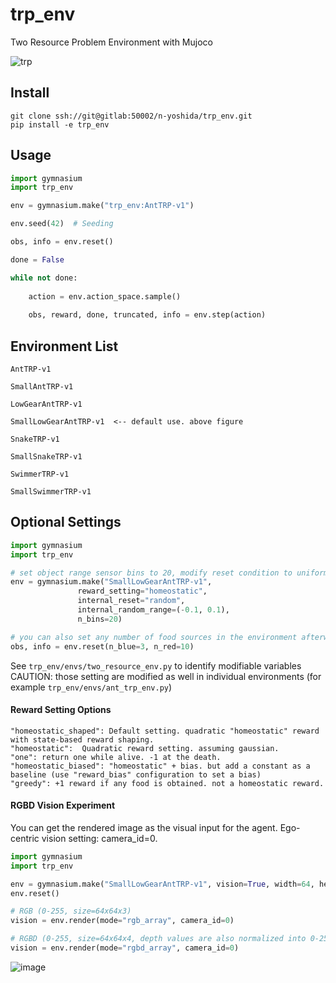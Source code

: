 # trp_env
Two Resource Problem Environment with Mujoco


![trp](/uploads/c50634707761f6c680e3b5c2688de1cc/trp.png)


## Install
```shell
git clone ssh://git@gitlab:50002/n-yoshida/trp_env.git
pip install -e trp_env
```

## Usage
```python
import gymnasium
import trp_env

env = gymnasium.make("trp_env:AntTRP-v1")

env.seed(42)  # Seeding

obs, info = env.reset()

done = False

while not done:
    
    action = env.action_space.sample()
    
    obs, reward, done, truncated, info = env.step(action)
```

## Environment List
```shell
AntTRP-v1

SmallAntTRP-v1

LowGearAntTRP-v1

SmallLowGearAntTRP-v1  <-- default use. above figure

SnakeTRP-v1

SmallSnakeTRP-v1

SwimmerTRP-v1

SmallSwimmerTRP-v1
```

## Optional Settings

```python
import gymnasium
import trp_env

# set object range sensor bins to 20, modify reset condition to uniformly random samples in internal_random_range
env = gymnasium.make("SmallLowGearAntTRP-v1",
               reward_setting="homeostatic",
               internal_reset="random",
               internal_random_range=(-0.1, 0.1),
               n_bins=20)

# you can also set any number of food sources in the environment afterword
obs, info = env.reset(n_blue=3, n_red=10)
```

See `trp_env/envs/two_resource_env.py` to identify modifiable variables
CAUTION: those setting are modified as well in individual environments (for example `trp_env/envs/ant_trp_env.py`)

#### Reward Setting Options
```
"homeostatic_shaped": Default setting. quadratic "homeostatic" reward with state-based reward shaping.
"homeostatic":  Quadratic reward setting. assuming gaussian.
"one": return one while alive. -1 at the death.
"homeostatic_biased": "homeostatic" + bias. but add a constant as a baseline (use "reward_bias" configuration to set a bias)
"greedy": +1 reward if any food is obtained. not a homeostatic reward.
```

#### RGBD Vision Experiment

You can get the rendered image as the visual input for the agent.
Ego-centric vision setting: camera_id=0.

```python
import gymnasium
import trp_env

env = gymnasium.make("SmallLowGearAntTRP-v1", vision=True, width=64, height=64)
env.reset()

# RGB (0-255, size=64x64x3)
vision = env.render(mode="rgb_array", camera_id=0)

# RGBD (0-255, size=64x64x4, depth values are also normalized into 0-255)
vision = env.render(mode="rgbd_array", camera_id=0)
```

![image](/uploads/550393d89c5bbbb0aef10a520816f115/image.png)
